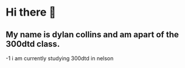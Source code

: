 # Hi there 👋

## My name is dylan collins and am apart of the 300dtd class.

-1 i am currently studying 300dtd in nelson
